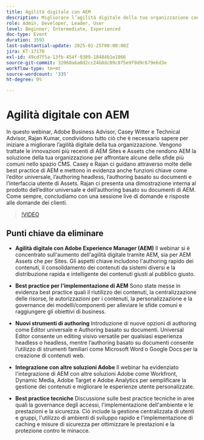 ```yaml
---
title: Agilità digitale con AEM
description: Migliorare l’agilità digitale della tua organizzazione con innovazioni e best practice di AEM Sites e Assets
role: Admin, Developer, Leader, User
level: Beginner, Intermediate, Experienced
doc-type: Event
duration: 3593
last-substantial-update: 2025-01-25T00:00:00Z
jira: KT-17170
exl-id: 49cd7f5a-13fb-454f-9389-18484b1e1866
source-git-commit: 32060a6a0d2cc24b8dc09c8f5e9f9d9c679e6d3e
workflow-type: tm+mt
source-wordcount: '335'
ht-degree: 0%

---
```


# Agilità digitale con AEM

In questo webinar, Adobe Business Advisor, Casey Witter e Technical Advisor, Rajan Kumar, condividono tutto ciò che è necessario sapere per iniziare a migliorare l’agilità digitale della tua organizzazione. Vengono trattate le innovazioni più recenti di AEM Sites e Assets che rendono AEM la soluzione della tua organizzazione per affrontare alcune delle sfide più comuni nello spazio CMS. Casey e Rajan ci guidano attraverso molte delle best practice di AEM e mettono in evidenza anche funzioni chiave come l’editor universale, l’authoring headless, l’authoring basato su documenti e l’interfaccia utente di Assets. Rajan ci presenta una dimostrazione interna al prodotto dell’editor universale e dell’authoring basato su documenti di AEM. Come sempre, concludiamo con una sessione live di domande e risposte alle domande dei clienti.

>[!VIDEO](https://video.tv.adobe.com/v/3443026/?learn=on&enablevpops)

## Punti chiave da eliminare

* **Agilità digitale con Adobe Experience Manager (AEM)** Il webinar si è concentrato sull&#39;aumento dell&#39;agilità digitale tramite AEM, sia per AEM Assets che per Sites. Gli aspetti chiave includono l&#39;authoring rapido dei contenuti, il consolidamento dei contenuti da sistemi diversi e la distribuzione rapida e intelligente dei contenuti giusti al pubblico giusto.

* **Best practice per l&#39;implementazione di AEM** Sono state messe in evidenza best practice quali il riutilizzo dei contenuti, la centralizzazione delle risorse, le autorizzazioni per i contenuti, la personalizzazione e la governance dei modelli/componenti per alleviare le sfide comuni e raggiungere gli obiettivi di business.

* **Nuovi strumenti di authoring** Introduzione di nuove opzioni di authoring come Editor universale e Authoring basato su documenti.  Universal Editor consente un editing visivo versatile per qualsiasi esperienza headless o headless, mentre l’authoring basato su documenti consente l’utilizzo di strumenti familiari come Microsoft Word o Google Docs per la creazione di contenuti web.

* **Integrazione con altre soluzioni Adobe** Il webinar ha evidenziato l&#39;integrazione di AEM con altre soluzioni Adobe come Workfront, Dynamic Media, Adobe Target e Adobe Analytics per semplificare la gestione dei contenuti e migliorare le esperienze utente personalizzate.

* **Best practice tecniche** Discussione sulle best practice tecniche in aree quali la governance degli accessi, l&#39;implementazione dell&#39;ambiente e le prestazioni e la sicurezza. Ciò include la gestione centralizzata di utenti e gruppi, l&#39;utilizzo di ambienti di sviluppo rapido e l&#39;implementazione di caching e misure di sicurezza per ottimizzare le prestazioni e la protezione contro le minacce.
